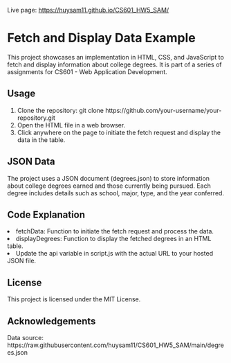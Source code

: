 Live page: https://huysam11.github.io/CS601_HW5_SAM/

<h1>Fetch and Display Data Example</h1>
This project showcases an implementation in HTML, CSS, and JavaScript to fetch and display information about college degrees. It is part of a series of assignments for CS601 - Web Application Development.
<h2>Usage</h2>
<ol>
<li>Clone the repository: git clone https://github.com/your-username/your-repository.git </li>
 <li>Open the HTML file in a web browser. </li>
 <li>Click anywhere on the page to initiate the fetch request and display the data in the table. </li>
</ol>
<h2>JSON Data</h2>
The project uses a JSON document (degrees.json) to store information about college degrees earned and those currently being pursued. Each degree includes details such as school, major, type, and the year conferred.
<h2>Code Explanation</h2>
<li>fetchData: Function to initiate the fetch request and process the data.</li>
<li>displayDegrees: Function to display the fetched degrees in an HTML table.</li>
<li>Update the api variable in script.js with the actual URL to your hosted JSON file.</li>
 <h2>License</h2>
This project is licensed under the MIT License.

<h2>Acknowledgements</h2>
Data source: https://raw.githubusercontent.com/huysam11/CS601_HW5_SAM/main/degrees.json
